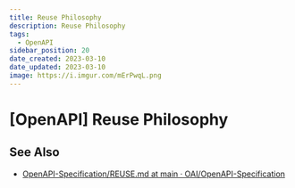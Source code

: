 ```yaml
---
title: Reuse Philosophy
description: Reuse Philosophy
tags:
  - OpenAPI
sidebar_position: 20
date_created: 2023-03-10
date_updated: 2023-03-10
image: https://i.imgur.com/mErPwqL.png
---
```


[OpenAPI] Reuse Philosophy
==========================




See Also
--------

- [OpenAPI-Specification/REUSE.md at main · OAI/OpenAPI-Specification](https://github.com/OAI/OpenAPI-Specification/blob/main/guidelines/v2.0/REUSE.md)
